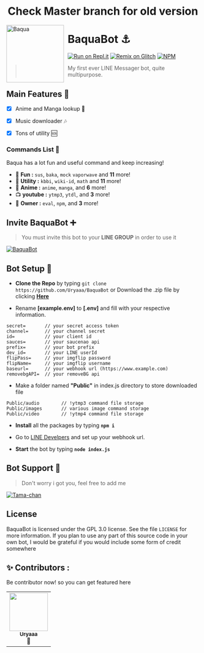 <h1 align="center">Check Master branch for old version</h1>


<img width="150" height="150" align="left" style="float: left; margin: 0 10px 0 0;" alt="Baqua" 
src="https://obs.line-scdn.net/0hGVhQLwX5GHlVKA73bz1nLnR1ExtmSgZyd05SF3MtR0p5GlxBO0tTFyAhQ0lxGVonbBtVTB4oThsvGFgraQtWS3MsQh16Gw/f256x256?size=1024">

# BaquaBot ⚓

[![Run on Repl.it](https://repl.it/badge/github/Uryaaa/Baquabot)](https://repl.it/github/Uryaaa/BaquaBot)
[![Remix on Glitch](https://img.shields.io/badge/-remix%20on%20glitch-3333FF?logo=glitch&logoColor=pink&style=flat)](https://glitch.com/edit/#!/import/github/Uryaaa/BaquaBot)
[![NPM](https://img.shields.io/badge/linebot-v1.2.1-blue.svg?logo=npm)](https://www.npmjs.com/package/@waynechang65/linebot)

> My first ever LINE Messager bot, quite multipurpose.

## Main Features 📑

- [x] Anime and Manga lookup 📖
- [x] Music downloader 🎶
- [x] Tons of utility 🆘 


### Commands List 🌠

Baqua has a lot fun and useful command and keep increasing!

- 🎉 **Fun :** `sus`, `baka`, `mock` `vaporwave` and **11** more!
- 📂 **Utility :** `kbbi`, `wiki-id`, `math` and **11** more!
- 🍥 **Anime :** `anime`, `manga`, and **6** more!
- 📺 **youtube :** `ytmp3`, `ytdl`, and **3** more!
- 👑 **Owner :** `eval`, `npm`, and **3** more!

## Invite BaquaBot ➕


> You must invite this bot to your **LINE GROUP** in order to use it

<a href="https://line.me/ti/p/~@tmu7203x">
    <img src="https://media.discordapp.net/attachments/861574871754342410/866663803100725248/download.png" alt="BaquaBot" />
</a>


## Bot Setup 🔧

- **Clone the Repo** by typing `git clone https://github.com/Uryaaa/BaquaBot` or Download the .zip file by clicking **[Here](https://github.com/Uryaaa/BaquaBot/archive/main.zip)**

- Rename **[example.env]** to **[.env]** and fill with your respective information.

```
secret=       // your secret access token
channel=      // your channel secret
id=           // your client id
sauces=       // your saucenao api
prefix=       // your bot prefix
dev_id=       // your LINE userId
flipPass=     // your imgflip password
flipName=     // your imgflip username
baseurl=      // your webhook url (https://www.example.com)
removebgAPI=  // your removeBG api
```

- Make a folder named **"Public"** in index.js directory to store downloaded file

```
Public/audio        // !ytmp3 command file storage
Public/images       // various image command storage
Public/video        // !ytmp4 command file storage
```

- **Install** all the packages by typing **`npm i `**

- Go to [LINE Develpers](https://developers.line.biz/) and set up your webhook url.

- **Start** the bot by typing **`node index.js`**

## Bot Support 🤖

> Don't worry i got you, feel free to add me
<a href="https://line.me/ti/p/~Aldi0905">
    <img src="https://media.discordapp.net/attachments/861574871754342410/866674650222428180/download_1.png" alt="Tama-chan"  />

</a>

## License

BaquaBot is licensed under the GPL 3.0 license. See the file `LICENSE` for more information. If you plan to use any part of this source code in your own bot, I would be grateful if you would include some form of credit somewhere

## ✨ Contributors :

Be contributor now! so you can get featured here

<!-- ALL-CONTRIBUTORS-LIST:START - Do not remove or modify this section -->
<!-- prettier-ignore-start -->
<!-- markdownlint-disable -->

<table>
  <tr>
     <td align="center"><a href="https://github.com/Uryaaa"><img src="https://avatars.githubusercontent.com/u/61571823?v=4" width="100px;" alt=""/><br /><sub><b>Uryaaa</b></sub></a><br  title="Owner">👑</a></td>

     
  </tr>
  
</table>

<!-- markdownlint-enable -->
<!-- prettier-ignore-end -->

<!-- ALL-CONTRIBUTORS-LIST:END -->
